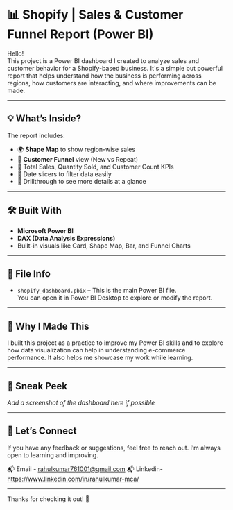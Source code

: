 # 📊 Shopify | Sales & Customer Funnel Report (Power BI)

Hello!  
This project is a Power BI dashboard I created to analyze sales and customer behavior for a Shopify-based business. It's a simple but powerful report that helps understand how the business is performing across regions, how customers are interacting, and where improvements can be made.

---

## 💡 What’s Inside?

The report includes:

- 🌍 **Shape Map** to show region-wise sales
- 👥 **Customer Funnel** view (New vs Repeat)
- 🛒 Total Sales, Quantity Sold, and Customer Count KPIs
- 📆 Date slicers to filter data easily
- 🎯 Drillthrough to see more details at a glance

---

## 🛠️ Built With

- **Microsoft Power BI**
- **DAX (Data Analysis Expressions)**
- Built-in visuals like Card, Shape Map, Bar, and Funnel Charts

---

## 📁 File Info

- `shopify_dashboard.pbix` – This is the main Power BI file.  
  You can open it in Power BI Desktop to explore or modify the report.

---

## 🧠 Why I Made This

I built this project as a practice to improve my Power BI skills and to explore how data visualization can help in understanding e-commerce performance. It also helps me showcase my work while learning.

---

## 📸 Sneak Peek

*Add a screenshot of the dashboard here if possible*

---

## 🔗 Let’s Connect

If you have any feedback or suggestions, feel free to reach out. I’m always open to learning and improving.  

📬 Email - rahulkumar761001@gmail.com
📬 Linkedin- https://www.linkedin.com/in/rahulkumar-mca/

---

Thanks for checking it out! 🙌
